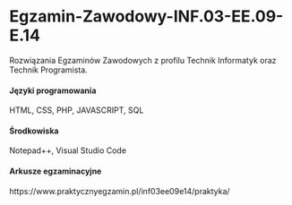 # Egzamin-Zawodowy-INF.03-EE.09-E.14
<p>Rozwiązania Egzaminów Zawodowych z profilu Technik Informatyk oraz Technik Programista.</p>
<h4>Języki programowania</h4>
<p>HTML, CSS, PHP, JAVASCRIPT, SQL</p>
<h4>Środkowiska</h4>
<p>Notepad++, Visual Studio Code</p>
<h4>Arkusze egzaminacyjne</h4>
<p>https://www.praktycznyegzamin.pl/inf03ee09e14/praktyka/</p>

